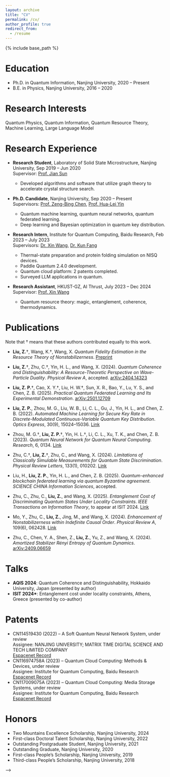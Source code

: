 ```yaml
---
layout: archive
title: "CV"
permalink: /cv/
author_profile: true
redirect_from:
  - /resume
---
```


{% include base_path %}

Education
======
* Ph.D. in Quantum Information, Nanjing University, 2020 – Present
* B.E. in Physics, Nanjing University, 2016 – 2020

Research Interests
======
Quantum Physics, Quantum Information, Quantum Resource Theory, Machine Learning, Large Language Model

Research Experience
======
* **Research Student**, Laboratory of Solid State Microstructure, Nanjing University, Sep 2019 – Jun 2020  
  Supervisor: [Prof. Jian Sun](https://physics.nju.edu.cn/szdw/qbmd/20240321/i262003.html)  
  - Developed algorithms and software that utilize graph theory to accelerate crystal structure search.

* **Ph.D. Candidate**, Nanjing University, Sep 2020 – Present  
  Supervisors: [Prof. Zeng-Bing Chen](https://physics.nju.edu.cn/szdw/qbmd/20240321/i262064.html), [Prof. Hua-Lei Yin](https://physics.nju.edu.cn/szdw/qbmd/20240321/i262064.htm)
  - Quantum machine learning, quantum neural networks, quantum federated learning.  
  - Deep learning and Bayesian optimization in quantum key distribution.

* **Research Intern**, Institute for Quantum Computing, Baidu Research, Feb 2023 – July 2023  
  Supervisors: [Dr. Xin Wang](https://www.xinwang.info/), [Dr. Kun Fang](https://www.kunfang.info/about/)  
  - Thermal-state preparation and protein folding simulation on NISQ devices.  
  - Paddle Quantum 2.4.0 development.  
  - Quantum cloud platform: 2 patents completed.  
  - Surveyed LLM applications in quantum.

* **Research Assistant**, HKUST-GZ, AI Thrust, July 2023 – Dec 2024  
  Supervisor: [Prof. Xin Wang](https://www.xinwang.info/)  
  - Quantum resource theory: magic, entanglement, coherence, thermodynamics.

Publications
======
Note that † means that these authors contributed equally to this work.
- **Liu, Z.**†, Wang, K.†, Wang, X. *Quantum Fidelity Estimation in the Resource Theory of Nonstabilizerness*. [Preprint](https://arxiv.org/abs/2506.12938)

- **Liu, Z.**†, Zhu, C.†, Yin, H. L., and Wang, X. (2024). *Quantum Coherence and Distinguishability: A Resource-Theoretic Perspective on Wave-Particle Duality*. *Physical Review A*, accepted. [arXiv:2404.14323](https://arxiv.org/abs/2404.14323)

- **Liu, Z. P.**†, Cao, X. Y.†, Liu, H. W.†, Sun, X. R., Bao, Y., Lu, Y. S., and Chen, Z. B. (2025). *Practical Quantum Federated Learning and Its Experimental Demonstration*. [arXiv:2501.12709](https://arxiv.org/abs/2501.12709)

- **Liu, Z. P.**, Zhou, M. G., Liu, W. B., Li, C. L., Gu, J., Yin, H. L., and Chen, Z. B. (2022). *Automated Machine Learning for Secure Key Rate in Discrete-Modulated Continuous-Variable Quantum Key Distribution*. *Optics Express*, 30(9), 15024–15036. [Link](https://opg.optica.org/oe/fulltext.cfm?uri=oe-30-9-15024&id=471562)

- Zhou, M. G.†, **Liu, Z. P.**†, Yin, H. L.†, Li, C. L., Xu, T. K., and Chen, Z. B. (2023). *Quantum Neural Network for Quantum Neural Computing*. *Research*, 6, 0134. [Link](https://spj.science.org/doi/full/10.34133/research.0134)

- Zhu, C.†, **Liu, Z.**†, Zhu, C., and Wang, X. (2024). *Limitations of Classically Simulable Measurements for Quantum State Discrimination*. *Physical Review Letters*, 133(1), 010202. [Link](https://journals.aps.org/prl/abstract/10.1103/PhysRevLett.133.010202)

- Liu, H., **Liu, Z. P.**, Yin, H. L., and Chen, Z. B. (2025). *Quantum-enhanced blockchain federated learning via quantum Byzantine agreement*. *SCIENCE CHINA Information Sciences*, accepted.

- Zhu, C., Zhu, C., **Liu, Z.**, and Wang, X. (2025). *Entanglement Cost of Discriminating Quantum States Under Locality Constraints*. *IEEE Transactions on Information Theory*, to appear at ISIT 2024. [Link](https://ieeexplore.ieee.org/abstract/document/10849969?casa_token=jmSke1kAAesAAAAA:9quSB67yxwZJfzn7XxQwlKAiBk5aTtdVHOO1iwYVYQCjpL9cecukbrma_Da-eeHhLQQOwoUgyyxdeg)

- Mo, Y., Zhu, C., **Liu, Z.**, Jing, M., and Wang, X. (2024). *Enhancement of Nonstabilizerness within Indefinite Causal Order*. *Physical Review A*, 109(6), 062428. [Link](https://journals.aps.org/pra/abstract/10.1103/PhysRevA.109.062428)

- Zhu, C., Chen, Y. A., Shen, Z., **Liu, Z.**, Yu, Z., and Wang, X. (2024). *Amortized Stabilizer Rényi Entropy of Quantum Dynamics*. [arXiv:2409.06659](https://arxiv.org/abs/2409.06659)

<!-- Talks
======
- **AQIS 2024**: Quantum Coherence and Distinguishability, Hokkaido University, Japan (presented by author)
- **ISIT 2024**: Entanglement cost under locality constraints, Athens, Greece (presented by co-author)

Patents
======
- **CN114519430 (2022)** – A Soft Quantum Neural Network System, under review  
  Assignee: NANJING UNIVERSITY; MATRIX TIME DIGITAL SCIENCE AND TECH LIMITED COMPANY  
  [Espacenet Record](https://worldwide.espacenet.com/patent/search/family/084744063/publication/CN114519430A?q=pn%3DCN114519430A)

- **CN116974758A (2023)** – Quantum Cloud Computing: Methods & Devices, under review  
  Assignee: Institute for Quantum Computing, Baidu Research  
  [Espacenet Record](https://worldwide.espacenet.com/patent/search/family/090761266/publication/CN116974758A?q=pn%3DCN116974758A)

- **CN117009075A (2023)** – Quantum Cloud Computing: Media Storage Systems, under review  
  Assignee: Institute for Quantum Computing, Baidu Research  
  [Espacenet Record](https://worldwide.espacenet.com/patent/search/family/090801366/publication/CN117009075A?q=pn%3DCN117009075A)

Honors
======
- Two Mountains Excellence Scholarship, Nanjing University, 2024  
- First-class Doctoral Talent Scholarship, Nanjing University, 2022  
- Outstanding Postgraduate Student, Nanjing University, 2021  
- Outstanding Graduate, Nanjing University, 2020  
- First-class People’s Scholarship, Nanjing University, 2019  
- Third-class People’s Scholarship, Nanjing University, 2018 -->

<!-- Publications
======
<!-- <ol reversed> -->
<!-- Note that † means that these authors contributed equally to this work.​​
<ul>
  <li><strong>Liu, Z.</strong>†, Wang, K.†, Wang, X. Quantum Fidelity Estimation in the Resource Theory of Nonstabilizerness. <em>Preprint</em>. <a href="https://arxiv.org/abs/2506.12938">arXiv:2506.12938</a></li>

  <li><strong>Liu, Z.</strong>†, Zhu, C.†, Yin, H. L., and Wang, X. (2024). Quantum Coherence and Distinguishability: A Resource-Theoretic Perspective on Wave-Particle Duality. <em>Physical Review A</em>, accepted. <a href="https://arxiv.org/abs/2404.14323">arXiv:2404.14323</a></li>

  <li><strong>Liu, Z. P.</strong>†, Cao, X. Y.†, Liu, H. W.†, Sun, X. R., Bao, Y., Lu, Y. S., and Chen, Z. B. (2025). Practical Quantum Federated Learning and Its Experimental Demonstration. <a href="https://arxiv.org/abs/2501.12709">arXiv:2501.12709</a></li>

  <li><strong>Liu, Z. P.</strong>, Zhou, M. G., Liu, W. B., Li, C. L., Gu, J., Yin, H. L., and Chen, Z. B. (2022). Automated Machine Learning for Secure Key Rate in Discrete-Modulated Continuous-Variable Quantum Key Distribution. <em>Optics Express</em>, 30(9), 15024–15036. <a href="https://opg.optica.org/oe/fulltext.cfm?uri=oe-30-9-15024&id=471562">Link</a></li>

  <li>Zhou, M. G.†, <strong>Liu, Z. P.</strong>†, Yin, H. L.†, Li, C. L., Xu, T. K., and Chen, Z. B. (2023). Quantum Neural Network for Quantum Neural Computing. <em>Research</em>, 6, 0134. <a href="https://spj.science.org/doi/full/10.34133/research.0134">Link</a></li>

  <li>Zhu, C.†, <strong>Liu, Z.</strong>†, Zhu, C., and Wang, X. (2024). Limitations of Classically Simulable Measurements for Quantum State Discrimination. <em>Physical Review Letters</em>, 133(1), 010202. <a href="https://journals.aps.org/prl/abstract/10.1103/PhysRevLett.133.010202">Link</a></li>

  <li>Liu, H., <strong>Liu, Z. P.</strong>, Yin, H. L., and Chen, Z. B. (2025). Quantum-enhanced blockchain federated learning via quantum Byzantine agreement. <em>SCIENCE CHINA Information Sciences</em>, accepted.</li>

  <li>Zhu, C., Zhu, C., <strong>Liu, Z.</strong>, and Wang, X. (2025). Entanglement Cost of Discriminating Quantum States Under Locality Constraints. <em>IEEE Transactions on Information Theory</em>, to appear at ISIT 2024. <a href="https://ieeexplore.ieee.org/abstract/document/10849969?casa_token=jmSke1kAAesAAAAA:9quSB67yxwZJfzn7XxQwlKAiBk5aTtdVHOO1iwYVYQCjpL9cecukbrma_Da-eeHhLQQOwoUgyyxdeg">Link</a></li>

  <li>Mo, Y., Zhu, C., <strong>Liu, Z.</strong>, Jing, M., and Wang, X. (2024). Enhancement of Nonstabilizerness within Indefinite Causal Order. <em>Physical Review A</em>, 109(6), 062428. <a href="https://journals.aps.org/pra/abstract/10.1103/PhysRevA.109.062428">Link</a></li>

  <li>Zhu, C., Chen, Y. A., Shen, Z., <strong>Liu, Z.</strong>, Yu, Z., and Wang, X. (2024). Amortized Stabilizer Rényi Entropy of Quantum Dynamics. <a href="https://arxiv.org/abs/2409.06659">arXiv:2409.06659</a></li>
</ul>
<!-- <ol reversed> -->


Talks
======
<ul>
  <li><strong>AQIS 2024</strong>: Quantum Coherence and Distinguishability, Hokkaido University, Japan (presented by author)</li>
  <li><strong>ISIT 2024*</strong>: Entanglement cost under locality constraints, Athens, Greece (presented by co-author)</li>
</ul>

Patents
======
<ul>
  <li>
    CN114519430 (2022) – A Soft Quantum Neural Network System, under review <br>
    Assignee: NANJING UNIVERSITY; MATRIX TIME DIGITAL SCIENCE AND TECH LIMITED COMPANY<br>
    <a href="https://worldwide.espacenet.com/patent/search/family/084744063/publication/CN114519430A?q=pn%3DCN114519430A" target="_blank">Espacenet Record</a>
  </li>

  <li>
    CN116974758A (2023) – Quantum Cloud Computing: Methods & Devices, under review <br>
    Assignee: Institute for Quantum Computing, Baidu Research<br>
    <a href="https://worldwide.espacenet.com/patent/search/family/090761266/publication/CN116974758A?q=pn%3DCN116974758A" target="_blank">Espacenet Record</a>
  </li>

  <li>
    CN117009075A (2023) – Quantum Cloud Computing: Media Storage Systems, under review <br>
    Assignee: Institute for Quantum Computing, Baidu Research<br>
    <a href="https://worldwide.espacenet.com/patent/search/family/090801366/publication/CN117009075A?q=pn%3DCN117009075A" target="_blank">Espacenet Record</a>
  </li>
</ul>

Honors
======
<ul>
  <li>Two Mountains Excellence Scholarship, Nanjing University, 2024</li>
  <li>First-class Doctoral Talent Scholarship, Nanjing University, 2022</li>
  <li>Outstanding Postgraduate Student, Nanjing University, 2021</li>
  <li>Outstanding Graduate, Nanjing University, 2020</li>
  <li>First-class People’s Scholarship, Nanjing University, 2019</li>
  <li>Third-class People’s Scholarship, Nanjing University, 2018</li>
</ul>  -->


<!-- Education
======
* Ph.D in Quantum Information, Nanjing University, 2026 (expected)
* B.S. in Physics, Naning University, 2016-2020

<!-- Work experience
======
* Spring 2024: Academic Pages Collaborator
  * GitHub University
  * Duties includes: Updates and improvements to template
  * Supervisor: The Users

* Fall 2015: Research Assistant
  * GitHub University
  * Duties included: Merging pull requests
  * Supervisor: Professor Hub

* Summer 2015: Research Assistant
  * GitHub University
  * Duties included: Tagging issues
  * Supervisor: Professor Git -->
  
<!-- Skills
======
* Skill 1
* Skill 2
  * Sub-skill 2.1
  * Sub-skill 2.2
  * Sub-skill 2.3
* Skill 3 -->

<!-- Publications
======
  <ul>{% for post in site.publications reversed %}
    {% include archive-single-cv.html %}
  {% endfor %}</ul>
  
Talks
======
  <ul>{% for post in site.talks reversed %}
    {% include archive-single-talk-cv.html  %}
  {% endfor %}</ul>
  
Teaching
======
  <ul>{% for post in site.teaching reversed %}
    {% include archive-single-cv.html %}
  {% endfor %}</ul>
  
Service and leadership
======
* Currently signed in to 43 different slack teams --> 
